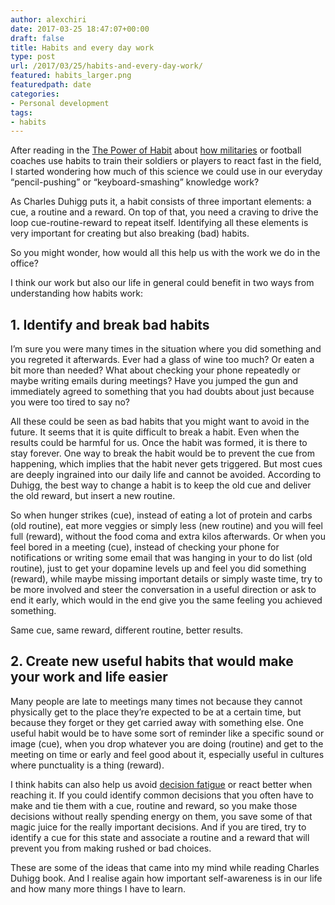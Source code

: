 ```yaml
---
author: alexchiri
date: 2017-03-25 18:47:07+00:00
draft: false
title: Habits and every day work
type: post
url: /2017/03/25/habits-and-every-day-work/
featured: habits_larger.png
featuredpath: date
categories:
- Personal development
tags:
- habits
---
```


After reading in the [The Power of Habit](http://charlesduhigg.com/books/the-power-of-habit/) about [how militaries](https://www.youtube.com/watch?v=s7waGhujn44) or football coaches use habits to train their soldiers or players to react fast in the field, I started wondering how much of this science we could use in our everyday “pencil-pushing” or “keyboard-smashing” knowledge work?

As Charles Duhigg puts it, a habit consists of three important elements: a cue, a routine and a reward. On top of that, you need a craving to drive the loop cue-routine-reward to repeat itself. Identifying all these elements is very important for creating but also breaking (bad) habits.

So you might wonder, how would all this help us with the work we do in the office?

I think our work but also our life in general could benefit in two ways from understanding how habits work:


## 1. Identify and break bad habits


I’m sure you were many times in the situation where you did something and you regreted it afterwards. Ever had a glass of wine too much? Or eaten a bit more than needed? What about checking your phone repeatedly or maybe writing emails during meetings? Have you jumped the gun and immediately agreed to something that you had doubts about just because you were too tired to say no?

All these could be seen as bad habits that you might want to avoid in the future. It seems that it is quite difficult to break a habit. Even when the results could be harmful for us. Once the habit was formed, it is there to stay forever. One way to break the habit would be to prevent the cue from happening, which implies that the habit never gets triggered. But most cues are deeply ingrained into our daily life and cannot be avoided. According to Duhigg, the best way to change a habit is to keep the old cue and deliver the old reward, but insert a new routine.

So when hunger strikes (cue), instead of eating a lot of protein and carbs (old routine), eat more veggies or simply less (new routine) and you will feel full (reward), without the food coma and extra kilos afterwards. Or when you feel bored in a meeting (cue), instead of checking your phone for notifications or writing some email that was hanging in your to do list (old routine), just to get your dopamine levels up and feel you did something (reward), while maybe missing important details or simply waste time, try to be more involved and steer the conversation in a useful direction or ask to end it early, which would in the end give you the same feeling you achieved something.

Same cue, same reward, different routine, better results.


## 2. Create new useful habits that would make your work and life easier


Many people are late to meetings many times not because they cannot physically get to the place they’re expected to be at a certain time, but because they forget or they get carried away with something else. One useful habit would be to have some sort of reminder like a specific sound or image (cue), when you drop whatever you are doing (routine) and get to the meeting on time or early and feel good about it, especially useful in cultures where punctuality is a thing (reward).

I think habits can also help us avoid [decision fatigue](https://en.wikipedia.org/wiki/Decision_fatigue) or react better when reaching it. If you could identify common decisions that you often have to make and tie them with a cue, routine and reward, so you make those decisions without really spending energy on them, you save some of that magic juice for the really important decisions. And if you are tired, try to identify a cue for this state and associate a routine and a reward that will prevent you from making rushed or bad choices.

These are some of the ideas that came into my mind while reading Charles Duhigg book. And I realise again how important self-awareness is in our life and how many more things I have to learn.

